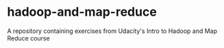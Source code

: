 # hadoop-and-map-reduce
A repository containing exercises from Udacity's Intro to Hadoop and Map Reduce course
